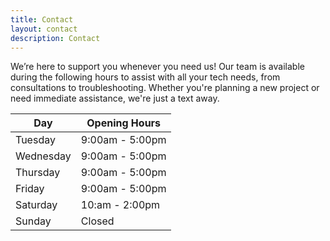 ```yaml
---
title: Contact
layout: contact
description: Contact
---
```


We’re here to support you whenever you need us! Our team is available during the following hours to assist with all your tech needs, from consultations to troubleshooting. Whether you're planning a new project or need immediate assistance, we're just a text away.

| Day       | Opening Hours   |
| --------- | --------------- |
| Tuesday   | 9:00am - 5:00pm |
| Wednesday | 9:00am - 5:00pm |
| Thursday  | 9:00am - 5:00pm |
| Friday    | 9:00am - 5:00pm |
| Saturday  | 10:am  - 2:00pm |
| Sunday    | Closed          |
